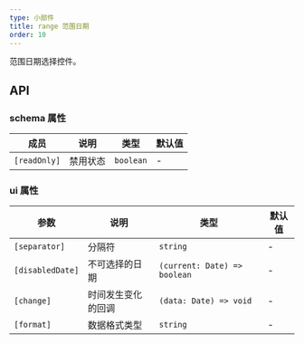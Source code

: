 ```yaml
---
type: 小部件
title: range 范围日期
order: 10
---
```


范围日期选择控件。

## API

### schema 属性

| 成员         | 说明     | 类型      | 默认值 |
| ------------ | -------- | --------- | ------ |
| `[readOnly]` | 禁用状态 | `boolean` | -      |

### ui 属性

| 参数             | 说明               | 类型                         | 默认值 |
| ---------------- | ------------------ | ---------------------------- | ------ |
| `[separator]`    | 分隔符             | `string`                     | -      |
| `[disabledDate]` | 不可选择的日期     | `(current: Date) => boolean` | -      |
| `[change]`       | 时间发生变化的回调 | `(data: Date) => void`       | -      |
| `[format]`       | 数据格式类型       | `string`                     | -      |

